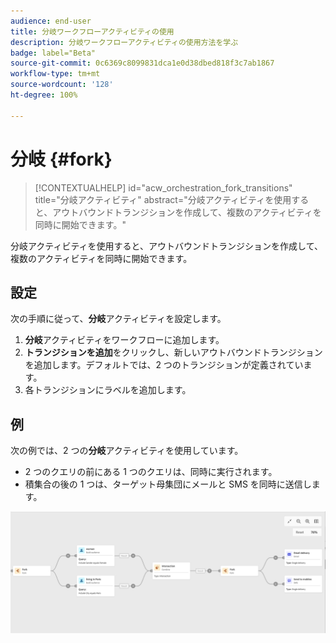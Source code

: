 ```yaml
---
audience: end-user
title: 分岐ワークフローアクティビティの使用
description: 分岐ワークフローアクティビティの使用方法を学ぶ
badge: label="Beta"
source-git-commit: 0c6369c8099831dca1e0d38dbed818f3c7ab1867
workflow-type: tm+mt
source-wordcount: '128'
ht-degree: 100%

---
```



# 分岐 {#fork}

>[!CONTEXTUALHELP]
>id="acw_orchestration_fork_transitions"
>title="分岐アクティビティ"
>abstract="分岐アクティビティを使用すると、アウトバウンドトランジションを作成して、複数のアクティビティを同時に開始できます。"

分岐アクティビティを使用すると、アウトバウンドトランジションを作成して、複数のアクティビティを同時に開始できます。

## 設定

次の手順に従って、**分岐**&#x200B;アクティビティを設定します。

1. **分岐**&#x200B;アクティビティをワークフローに追加します。
1. **トランジションを追加**&#x200B;をクリックし、新しいアウトバウンドトランジションを追加します。デフォルトでは、2 つのトランジションが定義されています。
1. 各トランジションにラベルを追加します。

## 例

次の例では、2 つの&#x200B;**分岐**&#x200B;アクティビティを使用しています。

* 2 つのクエリの前にある 1 つのクエリは、同時に実行されます。
* 積集合の後の 1 つは、ターゲット母集団にメールと SMS を同時に送信します。

![](../assets/workflow-fork-example.png)


